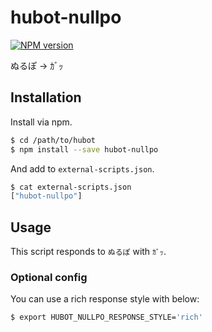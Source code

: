 # hubot-nullpo

[![NPM version](https://badge.fury.io/js/hubot-nullpo.svg)](http://badge.fury.io/js/hubot-nullpo)

ぬるぽ → ｶﾞｯ

## Installation

Install via npm.

```bash
$ cd /path/to/hubot
$ npm install --save hubot-nullpo
```

And add to `external-scripts.json`.

```bash
$ cat external-scripts.json
["hubot-nullpo"]
```

## Usage

This script responds to `ぬるぽ` with `ｶﾞｯ`.

### Optional config

You can use a rich response style with below:

```bash
$ export HUBOT_NULLPO_RESPONSE_STYLE='rich'
```

